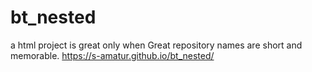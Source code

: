 # bt_nested
a html project is great only when Great repository names are short and memorable.
https://s-amatur.github.io/bt_nested/
